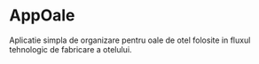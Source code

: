 # AppOale
Aplicatie simpla de organizare pentru oale de otel folosite in fluxul tehnologic de fabricare a otelului.
